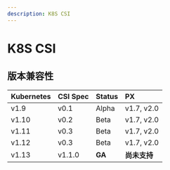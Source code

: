 ```yaml
---
description: K8S CSI
---
```


# K8S CSI

## 版本兼容性 <a id="compatibility"></a>

| Kubernetes | CSI Spec | Status | PX |
| :--- | :--- | :--- | :--- |
| v1.9 | v0.1 | Alpha | v1.7, v2.0 |
| v1.10 | v0.2 | Beta | v1.7, v2.0 |
| v1.11 | v0.3 | Beta | v1.7, v2.0 |
| v1.12 | v0.3 | Beta | v1.7, v2.0 |
| v1.13 | v1.1.0 | **GA** | **尚未支持** |



